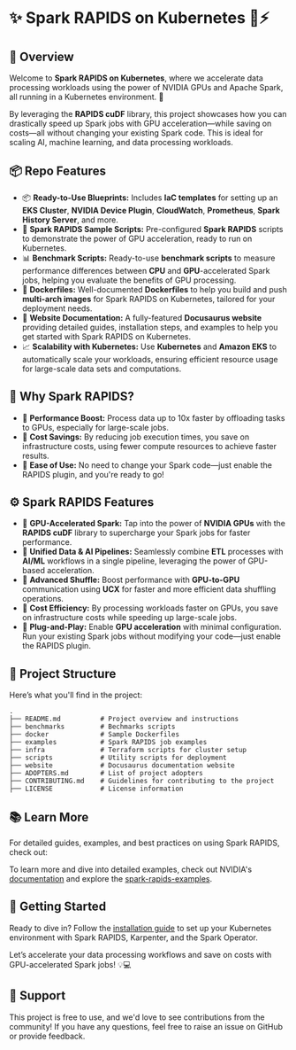 # ✨ Spark RAPIDS on Kubernetes 🚀⚡

## 🌟 Overview

Welcome to **Spark RAPIDS on Kubernetes**, where we accelerate data processing workloads using the power of NVIDIA GPUs and Apache Spark, all running in a Kubernetes environment. 🚀

By leveraging the **RAPIDS cuDF** library, this project showcases how you can drastically speed up Spark jobs with GPU acceleration—while saving on costs—all without changing your existing Spark code. This is ideal for scaling AI, machine learning, and data processing workloads.

## 📦 Repo Features

- 📦 **Ready-to-Use Blueprints:** Includes **IaC templates** for setting up an **EKS Cluster**, **NVIDIA Device Plugin**, **CloudWatch**, **Prometheus**, **Spark History Server**, and more.
- 📝 **Spark RAPIDS Sample Scripts:** Pre-configured **Spark RAPIDS** scripts to demonstrate the power of GPU acceleration, ready to run on Kubernetes.
- 📊 **Benchmark Scripts:** Ready-to-use **benchmark scripts** to measure performance differences between **CPU** and **GPU**-accelerated Spark jobs, helping you evaluate the benefits of GPU processing.
- 🐳 **Dockerfiles:** Well-documented **Dockerfiles** to help you build and push **multi-arch images** for Spark RAPIDS on Kubernetes, tailored for your deployment needs.
- 📑 **Website Documentation:** A fully-featured **Docusaurus website** providing detailed guides, installation steps, and examples to help you get started with Spark RAPIDS on Kubernetes.
- 📈 **Scalability with Kubernetes:** Use **Kubernetes** and **Amazon EKS** to automatically scale your workloads, ensuring efficient resource usage for large-scale data sets and computations.


## 💼 Why Spark RAPIDS?

 - 🚀 **Performance Boost:** Process data up to 10x faster by offloading tasks to GPUs, especially for large-scale jobs.
 - 💸 **Cost Savings:** By reducing job execution times, you save on infrastructure costs, using fewer compute resources to achieve faster results.
 - 🔧 **Ease of Use:** No need to change your Spark code—just enable the RAPIDS plugin, and you're ready to go!

## ⚙️ Spark RAPIDS Features

- 💪 **GPU-Accelerated Spark:** Tap into the power of **NVIDIA GPUs** with the **RAPIDS cuDF** library to supercharge your Spark jobs for faster performance.
- 🔗 **Unified Data & AI Pipelines:** Seamlessly combine **ETL** processes with **AI/ML** workflows in a single pipeline, leveraging the power of GPU-based acceleration.
- 🔄 **Advanced Shuffle:** Boost performance with **GPU-to-GPU** communication using **UCX** for faster and more efficient data shuffling operations.
- 💸 **Cost Efficiency:** By processing workloads faster on GPUs, you save on infrastructure costs while speeding up large-scale jobs.
- 🧩 **Plug-and-Play:** Enable **GPU acceleration** with minimal configuration. Run your existing Spark jobs without modifying your code—just enable the RAPIDS plugin.

## 📂 Project Structure

Here’s what you'll find in the project:

```
.
├── README.md          # Project overview and instructions
├── benchmarks         # Bechmarks scripts
├── docker             # Sample Dockerfiles
├── examples           # Spark RAPIDS job examples
├── infra              # Terraform scripts for cluster setup
├── scripts            # Utility scripts for deployment
├── website            # Docusaurus documentation website
├── ADOPTERS.md        # List of project adopters
├── CONTRIBUTING.md    # Guidelines for contributing to the project
├── LICENSE            # License information

```

## 📚 Learn More
For detailed guides, examples, and best practices on using Spark RAPIDS, check out:

To learn more and dive into detailed examples, check out NVIDIA's [documentation](https://docs.nvidia.com/spark-rapids/user-guide/latest/index.html) and explore the [spark-rapids-examples](https://github.com/NVIDIA/spark-rapids-examples).


## 🚀 Getting Started
Ready to dive in? Follow the [installation guide](https://kubedai.github.io/spark-rapids-on-kubernetes/) to set up your Kubernetes environment with Spark RAPIDS, Karpenter, and the Spark Operator.

Let’s accelerate your data processing workflows and save on costs with GPU-accelerated Spark jobs! 💡💻

## 🤝 Support
This project is free to use, and we'd love to see contributions from the community! If you have any questions, feel free to raise an issue on GitHub or provide feedback.
